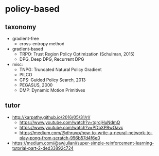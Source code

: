 # policy-based

## taxonomy
* gradient-free
  * cross-entropy method
* gradient-based
  * TRPO: Trust Region Policy Optimization (Schulman, 2015)
  * DPG, Deep DPG, Recurrent DPG
* misc:
  * TNPG: Truncated Natural Policy Gradient
  * PILCO
  * GPS: Guided Policy Search, 2013
  * PEGASUS, 2000
  * DMP: Dynamic Motion Primitives

## tutor
* http://karpathy.github.io/2016/05/31/rl/
  * https://www.youtube.com/watch?v=tqrcjHuNdmQ
  * https://www.youtube.com/watch?v=PDbXPBwOavc
  * https://medium.com/@dhruvp/how-to-write-a-neural-network-to-play-pong-from-scratch-956b57d4f6e0
* https://medium.com/@awjuliani/super-simple-reinforcement-learning-tutorial-part-2-ded33892c724
